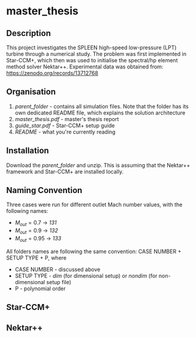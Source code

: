 # master_thesis
## Description
This project investigates the SPLEEN high-speed low-pressure (LPT) turbine through a numerical study. The problem was first implemented in Star-CCM+, which then was used to initialise the spectral/hp element method solver Nektar++. Experimental data was obtained from: https://zenodo.org/records/13712768

## Organisation
1. _parent_folder_ - contains all simulation files. Note that the folder has its own dedicated README file, which explains the solution architecture
2. _master_thesis.pdf_ - master's thesis report
4. _guide_star.pdf_ - Star-CCM+ setup guide
5. _README_ - what you're currently reading

## Installation
Download the _parent_folder_ and unzip. This is assuming that the Nektar++ framework and Star-CCM+ are installed locally.

## Naming Convention
Three cases were run for different outlet Mach number values, with the following names:
- $M_{out}=0.7$  &rarr; _131_
- $M_{out}=0.9$  &rarr; _132_
- $M_{out}=0.95$  &rarr; _133_
  
All folders names are following the same convention: CASE NUMBER + SETUP TYPE + P, where
- CASE NUMBER - discussed above
- SETUP TYPE - _dim_ (for dimensional setup) or _nondim_ (for non-dimensional setup file)
- P - polynomial order

## Star-CCM+

## Nektar++ 
